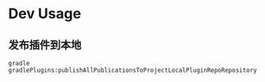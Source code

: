 # Dev Usage

## 发布插件到本地
```shell
gradle gradlePlugins:publishAllPublicationsToProjectLocalPluginRepoRepository
```